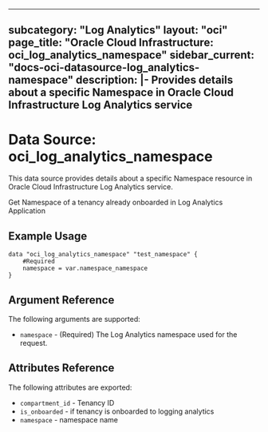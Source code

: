 
---
subcategory: "Log Analytics"
layout: "oci"
page_title: "Oracle Cloud Infrastructure: oci_log_analytics_namespace"
sidebar_current: "docs-oci-datasource-log_analytics-namespace"
description: |-
  Provides details about a specific Namespace in Oracle Cloud Infrastructure Log Analytics service
---

# Data Source: oci_log_analytics_namespace
This data source provides details about a specific Namespace resource in Oracle Cloud Infrastructure Log Analytics service.

Get Namespace of a tenancy already onboarded in Log Analytics Application


## Example Usage

```hcl
data "oci_log_analytics_namespace" "test_namespace" {
	#Required
	namespace = var.namespace_namespace
}
```

## Argument Reference

The following arguments are supported:

* `namespace` - (Required) The Log Analytics namespace used for the request. 


## Attributes Reference

The following attributes are exported:

* `compartment_id` - Tenancy ID
* `is_onboarded` - if tenancy is onboarded to logging analytics
* `namespace` - namespace name


